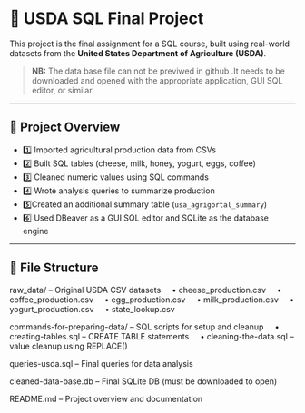 # 🧮 USDA SQL Final Project

This project is the final assignment for a SQL course, built using real-world datasets from the **United States Department of Agriculture (USDA)**. 
> **NB:** The data base file can not be previwed in github .It needs to be downloaded and opened with the appropriate application, GUI SQL editor, or similar.

---

## 📁 Project Overview

- 1️⃣ Imported agricultural production data from CSVs
- 2️⃣ Built SQL tables (cheese, milk, honey, yogurt, eggs, coffee)
- 3️⃣ Cleaned numeric values using SQL commands
- 4️⃣ Wrote analysis queries to summarize production
- 5️⃣Created an additional summary table (`usa_agrigortal_summary`)
- 6️⃣ Used DBeaver as a GUI SQL editor and SQLite as the database engine

---

## 📂 File Structure
raw_data/ – Original USDA CSV datasets
    • cheese_production.csv
    • coffee_production.csv
    • egg_production.csv
    • milk_production.csv
    • yogurt_production.csv
    • state_lookup.csv

commands-for-preparing-data/ – SQL scripts for setup and cleanup
    • creating-tables.sql – CREATE TABLE statements
    • cleaning-the-data.sql – value cleanup using REPLACE()

queries-usda.sql – Final queries for data analysis

cleaned-data-base.db – Final SQLite DB (must be downloaded to open)

README.md – Project overview and documentation

